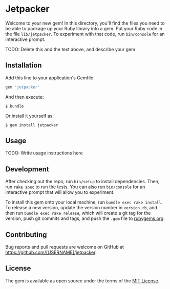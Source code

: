 # Jetpacker

Welcome to your new gem! In this directory, you'll find the files you need to be able to package up your Ruby library into a gem. Put your Ruby code in the file `lib/jetpacker`. To experiment with that code, run `bin/console` for an interactive prompt.

TODO: Delete this and the text above, and describe your gem

## Installation

Add this line to your application's Gemfile:

```ruby
gem 'jetpacker'
```

And then execute:

    $ bundle

Or install it yourself as:

    $ gem install jetpacker

## Usage

TODO: Write usage instructions here

## Development

After checking out the repo, run `bin/setup` to install dependencies. Then, run `rake spec` to run the tests. You can also run `bin/console` for an interactive prompt that will allow you to experiment.

To install this gem onto your local machine, run `bundle exec rake install`. To release a new version, update the version number in `version.rb`, and then run `bundle exec rake release`, which will create a git tag for the version, push git commits and tags, and push the `.gem` file to [rubygems.org](https://rubygems.org).

## Contributing

Bug reports and pull requests are welcome on GitHub at https://github.com/[USERNAME]/jetpacker.

## License

The gem is available as open source under the terms of the [MIT License](https://opensource.org/licenses/MIT).
